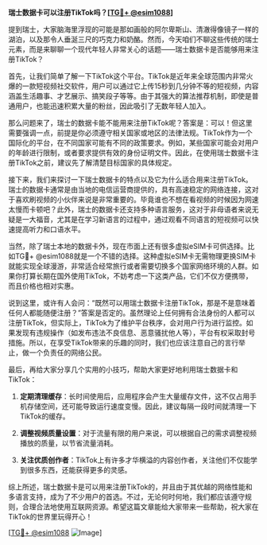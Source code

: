 **瑞士数据卡可以注册TikTok吗？[[TG💪+ @esim1088](https://t.me/s/esim1088)]**

提到瑞士，大家脑海里浮现的可能是那如画般的阿尔卑斯山、清澈得像镜子一样的湖泊，以及那令人垂涎三尺的巧克力和奶酪。然而，今天咱们不聊这些传统的瑞士元素，而是来聊聊一个现代年轻人非常关心的话题——瑞士数据卡是否能够用来注册TikTok？

首先，让我们简单了解一下TikTok这个平台。TikTok是近年来全球范围内非常火爆的一款短视频社交软件，用户可以通过它上传15秒到几分钟不等的短视频，内容涵盖生活趣事、才艺展示、搞笑段子等等。由于其强大的算法推荐机制，即使是普通用户，也能迅速积累大量的粉丝，因此吸引了无数年轻人加入。

那么问题来了，瑞士的数据卡能不能用来注册TikTok呢？答案是：可以！但这里需要强调一点，前提是你必须遵守相关国家或地区的法律法规。TikTok作为一个国际化的平台，在不同国家可能有不同的政策要求。例如，某些国家可能会对用户的年龄进行限制，或者要求提供有效的身份证明文件。因此，在使用瑞士数据卡注册TikTok之前，建议先了解清楚目标国家的具体规定。

接下来，我们来探讨一下瑞士数据卡的特点以及它为什么适合用来注册TikTok。瑞士的数据卡通常是由当地的电信运营商提供的，具有高速稳定的网络连接，这对于喜欢刷视频的小伙伴来说是非常重要的。毕竟谁也不想在看视频的时候因为网速太慢而卡顿吧？此外，瑞士的数据卡还支持多种语言服务，这对于非母语者来说无疑是一大福音，尤其是在学习新语言的过程中，通过观看不同语言的短视频可以快速提高听力和口语水平。

当然，除了瑞士本地的数据卡外，现在市面上还有很多虚拟eSIM卡可供选择。比如TG💪+ @esim1088就是一个不错的选择。这种虚拟eSIM卡无需物理更换SIM卡就能实现全球漫游，非常适合经常旅行或者需要切换多个国家网络环境的人群。如果你打算长期在国外使用TikTok，不妨考虑一下这类产品，它们不仅方便携带，而且价格也相对实惠。

说到这里，或许有人会问：“既然可以用瑞士数据卡注册TikTok，那是不是意味着任何人都能随便注册？”答案是否定的。虽然理论上任何拥有合法身份的人都可以注册TikTok，但实际上，TikTok为了维护平台秩序，会对用户行为进行监控。如果发现有违规操作（如发布违法不良信息、恶意骚扰他人等），平台有权采取封号措施。所以，在享受TikTok带来的乐趣的同时，我们也应该注意自己的言行举止，做一个负责任的网络公民。

最后，再给大家分享几个实用的小技巧，帮助大家更好地利用瑞士数据卡和TikTok：

1. **定期清理缓存**：长时间使用后，应用程序会产生大量缓存文件，这不仅占用手机存储空间，还可能导致运行速度变慢。因此，建议每隔一段时间就清理一下TikTok的缓存。
   
2. **调整视频质量设置**：对于流量有限的用户来说，可以根据自己的需求调整视频播放的质量，以节省流量消耗。
   
3. **关注优质创作者**：TikTok上有许多才华横溢的内容创作者，关注他们不仅能学到很多东西，还能获得更多的灵感。

综上所述，瑞士数据卡是可以用来注册TikTok的，并且由于其优越的网络性能和多语言支持，成为了不少用户的首选。不过，无论何时何地，我们都应该遵守规则，合理合法地使用互联网资源。希望这篇文章能给大家带来一些帮助，祝大家在TikTok的世界里玩得开心！

[[TG💪+ @esim1088](https://t.me/s/esim1088) ![Image](https://i.postimg.cc/4NQfJmqS/Snipaste-2025-05-13-00-14-12.png)]